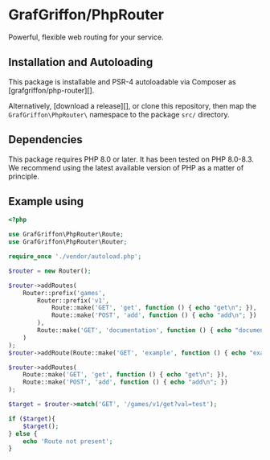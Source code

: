 # GrafGriffon/PhpRouter

Powerful, flexible web routing for your service.

## Installation and Autoloading
This package is installable and PSR-4 autoloadable via Composer as [grafgriffon/php-router][].

Alternatively, [download a release][], or clone this repository, then map the
`GrafGriffon\PhpRouter\` namespace to the package `src/` directory.

## Dependencies

This package requires PHP 8.0 or later. It has been tested on PHP 8.0-8.3. We recommend using the latest available version of PHP as a matter of principle.

## Example using

```php
<?php

use GrafGriffon\PhpRouter\Route;
use GrafGriffon\PhpRouter\Router;

require_once './vendor/autoload.php';

$router = new Router();

$router->addRoutes(
    Router::prefix('games',
        Router::prefix('v1',
            Route::make('GET', 'get', function () { echo "get\n"; }),
            Route::make('POST', 'add', function () { echo "add\n"; })
        ),
        Route::make('GET', 'documentation', function () { echo "documentation\n"; })
    )
);
$router->addRoute(Route::make('GET', 'example', function () { echo "example\n"; }));

$router->addRoutes(
    Route::make('GET', 'get', function () { echo "get\n"; }),
    Route::make('POST', 'add', function () { echo "add\n"; })
);

$target = $router->match('GET', '/games/v1/get?val=test');

if ($target){
    $target();
} else {
    echo 'Route not present';
}
```